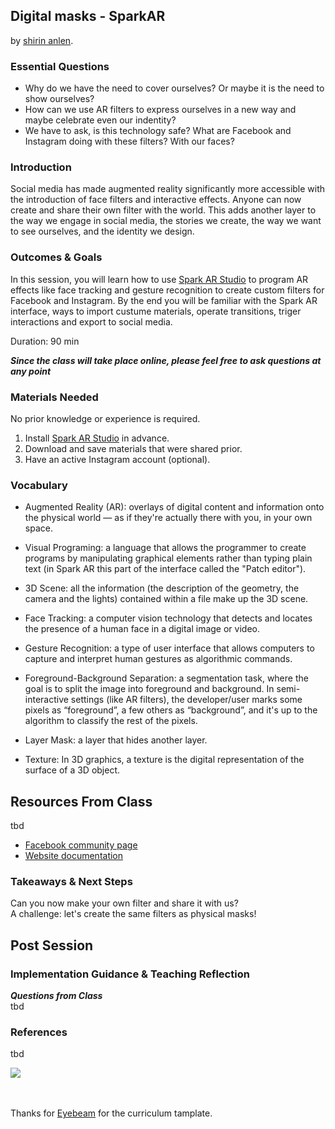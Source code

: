 ## Digital masks - SparkAR
by [shirin anlen](https://shirin.works).

### Essential Questions
- Why do we have the need to cover ourselves? Or maybe it is the need to show ourselves? 
- How can we use AR filters to express ourselves in a new way and maybe celebrate even our indentity? 
- We have to ask, is this technology safe? What are Facebook and Instagram doing with these filters? With our faces?

### Introduction
Social media has made augmented reality significantly more accessible with the introduction of face filters and interactive effects. Anyone can now create and share their own filter with the world. This adds another layer to the way we engage in social media, the stories we create, the way we want to see ourselves, and the identity we design.

### Outcomes & Goals
In this session, you will learn how to use [Spark AR Studio](https://sparkar.facebook.com/ar-studio/download/) to program AR effects like face tracking and gesture recognition to create custom filters for Facebook and Instagram. By the end you will be familiar with the Spark AR interface, ways to import custume materials, operate transitions, triger interactions and export to social media.     

Duration: 90 min

***Since the class will take place online, please feel free to ask questions at any point***

### Materials Needed
No prior knowledge or experience is required.

1. Install [Spark AR Studio](https://sparkar.facebook.com/ar-studio/download/) in advance.
2. Download and save materials that were shared prior. 
3. Have an active Instagram account (optional).

### Vocabulary
* Augmented Reality (AR): overlays of digital content and information onto the physical world — as if they're actually there with you, in your own space. 

* Visual Programing: a language that allows the programmer to create programs by manipulating graphical elements rather than typing plain text (in Spark AR this part of the interface called the "Patch editor"). 

* 3D Scene: all the information (the description of the geometry, the camera and the lights) contained within a file make up the 3D scene.

* Face Tracking: a computer vision technology that detects and locates the presence of a human face in a digital image or video.

* Gesture Recognition: a type of user interface that allows computers to capture and interpret human gestures as algorithmic commands. 

* Foreground-Background Separation: a segmentation task, where the goal is to split the image into foreground and background. In semi-interactive settings (like AR filters), the developer/user marks some pixels as “foreground”, a few others as “background”, and it's up to the algorithm to classify the rest of the pixels.

* Layer Mask: a layer that hides another layer.

* Texture: In 3D graphics, a texture is the digital representation of the surface of a 3D object.


## Resources From Class
tbd

* [Facebook community page](https://www.facebook.com/groups/SparkARcommunity/)
* [Website documentation](https://sparkar.facebook.com/ar-studio/learn/)

### Takeaways & Next Steps
Can you now make your own filter and share it with us?<br/>
A challenge: let's create the same filters as physical masks! 

## Post Session

### Implementation Guidance &  Teaching Reflection
***Questions from Class***<br/>
tbd

### References
tbd

![](https://i.imgur.com/4Xo84rB.png)

<br/><br/>
Thanks for [Eyebeam](http://www.eyebeam.org) for the curriculum tamplate.
